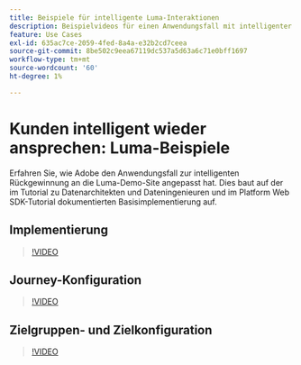 ```yaml
---
title: Beispiele für intelligente Luma-Interaktionen
description: Beispielvideos für einen Anwendungsfall mit intelligenter Rückgewinnung.
feature: Use Cases
exl-id: 635ac7ce-2059-4fed-8a4a-e32b2cd7ceea
source-git-commit: 8be502c9eea67119dc537a5d63a6c71e0bff1697
workflow-type: tm+mt
source-wordcount: '60'
ht-degree: 1%

---
```


# Kunden intelligent wieder ansprechen: Luma-Beispiele

Erfahren Sie, wie Adobe den Anwendungsfall zur intelligenten Rückgewinnung an die Luma-Demo-Site angepasst hat. Dies baut auf der im Tutorial zu Datenarchitekten und Dateningenieuren und im Platform Web SDK-Tutorial dokumentierten Basisimplementierung auf.

## Implementierung

>[!VIDEO](https://video.tv.adobe.com/v/3425184/?quality=12&learn=on)

## Journey-Konfiguration

>[!VIDEO](https://video.tv.adobe.com/v/3427101/?quality=12&learn=on)

## Zielgruppen- und Zielkonfiguration

>[!VIDEO](https://video.tv.adobe.com/v/3427451/?quality=12&learn=on)
